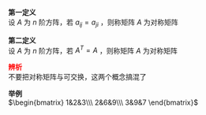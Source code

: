**第一定义**  
设 $A$ 为 $n$ 阶方阵，若 $a_{ij}=a_{ji}$ ，则称矩阵 $A$ 为对称矩阵  
  
**第二定义**  
设 $A$ 为 $n$ 阶方阵，若 $A^T=A$ ，则称矩阵 $A$ 为对称矩阵  
  
**<font color=red>辨析</font>**  
不要把对称矩阵与可交换，这两个概念搞混了  
  
**举例**  
 $\begin{bmatrix}  
1&2&3\\\   
2&6&9\\\   
3&9&7  
\end{bmatrix}$   
